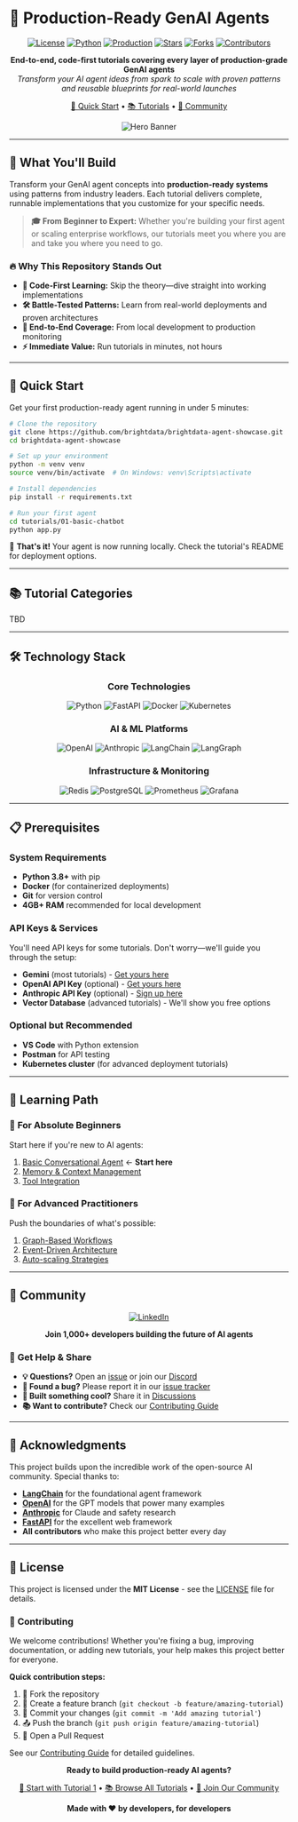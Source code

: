 # 🤖 Production-Ready GenAI Agents

<div align="center">

[![License](https://img.shields.io/badge/License-MIT-blue.svg?style=for-the-badge)](LICENSE)
[![Python](https://img.shields.io/badge/Python-3.8%2B-blue?style=for-the-badge&logo=python&logoColor=white)](https://python.org)
[![Production](https://img.shields.io/badge/Production-Ready-green?style=for-the-badge&logo=docker&logoColor=white)](https://docker.com)
[![Stars](https://img.shields.io/github/stars/brightdata/brightdata-agent-showcase?style=for-the-badge&logo=github)](https://github.com/brightdata/brightdata-agent-showcase/stargazers)
[![Forks](https://img.shields.io/github/forks/brightdata/brightdata-agent-showcase?style=for-the-badge&logo=github)](https://github.com/brightdata/brightdata-agent-showcase/network)
[![Contributors](https://img.shields.io/github/contributors/brightdata/brightdata-agent-showcase?style=for-the-badge&logo=github)](https://github.com/brightdata/brightdata-agent-showcase/graphs/contributors)

**End-to-end, code-first tutorials covering every layer of production-grade GenAI agents**  
*Transform your AI agent ideas from spark to scale with proven patterns and reusable blueprints for real-world launches*

[🚀 Quick Start](#-quick-start) • [📚 Tutorials](#-tutorial-categories) • [🤝 Community](#-community)

![Hero Banner](https://github.com/user-attachments/assets/cd46fd1f-2a84-469b-8aae-cf4e7ede16f6)

</div>

---

## 🎯 What You'll Build

Transform your GenAI agent concepts into **production-ready systems** using patterns from industry leaders. Each tutorial delivers complete, runnable implementations that you customize for your specific needs.

> **🎓 From Beginner to Expert:** Whether you're building your first agent or scaling enterprise workflows, our tutorials meet you where you are and take you where you need to go.

### 🔥 Why This Repository Stands Out

- **📖 Code-First Learning:** Skip the theory—dive straight into working implementations
- **🛠️ Battle-Tested Patterns:** Learn from real-world deployments and proven architectures
- **🔄 End-to-End Coverage:** From local development to production monitoring
- **⚡ Immediate Value:** Run tutorials in minutes, not hours

---

## 🚀 Quick Start

Get your first production-ready agent running in under 5 minutes:

```bash
# Clone the repository
git clone https://github.com/brightdata/brightdata-agent-showcase.git
cd brightdata-agent-showcase

# Set up your environment
python -m venv venv
source venv/bin/activate  # On Windows: venv\Scripts\activate

# Install dependencies
pip install -r requirements.txt

# Run your first agent
cd tutorials/01-basic-chatbot
python app.py
```

🎉 **That's it!** Your agent is now running locally. Check the tutorial's README for deployment options.

---

## 📚 Tutorial Categories

TBD

---
## 🛠️ Technology Stack

<div align="center">

### **Core Technologies**
![Python](https://img.shields.io/badge/Python-3776AB?style=for-the-badge&logo=python&logoColor=white)
![FastAPI](https://img.shields.io/badge/FastAPI-009688?style=for-the-badge&logo=fastapi&logoColor=white)
![Docker](https://img.shields.io/badge/Docker-2496ED?style=for-the-badge&logo=docker&logoColor=white)
![Kubernetes](https://img.shields.io/badge/Kubernetes-326CE5?style=for-the-badge&logo=kubernetes&logoColor=white)

### **AI & ML Platforms**
![OpenAI](https://img.shields.io/badge/OpenAI-412991?style=for-the-badge&logo=openai&logoColor=white)
![Anthropic](https://img.shields.io/badge/Anthropic-D4A574?style=for-the-badge&logo=anthropic&logoColor=white)
![LangChain](https://img.shields.io/badge/LangChain-1C3C3C?style=for-the-badge&logo=langchain&logoColor=white)
![LangGraph](https://img.shields.io/badge/LangGraph-2E8B57?style=for-the-badge)

### **Infrastructure & Monitoring**
![Redis](https://img.shields.io/badge/Redis-DC382D?style=for-the-badge&logo=redis&logoColor=white)
![PostgreSQL](https://img.shields.io/badge/PostgreSQL-316192?style=for-the-badge&logo=postgresql&logoColor=white)
![Prometheus](https://img.shields.io/badge/Prometheus-E6522C?style=for-the-badge&logo=prometheus&logoColor=white)
![Grafana](https://img.shields.io/badge/Grafana-F46800?style=for-the-badge&logo=grafana&logoColor=white)

</div>

---

## 📋 Prerequisites

### **System Requirements**
- **Python 3.8+** with pip
- **Docker** (for containerized deployments)
- **Git** for version control
- **4GB+ RAM** recommended for local development

### **API Keys & Services**
You'll need API keys for some tutorials. Don't worry—we'll guide you through the setup:

- **Gemini** (most tutorials) - [Get yours here](https://aistudio.google.com/app/apikey)
- **OpenAI API Key** (optional) - [Get yours here](https://platform.openai.com/)
- **Anthropic API Key** (optional) - [Sign up here](https://console.anthropic.com/)
- **Vector Database** (advanced tutorials) - We'll show you free options

### **Optional but Recommended**
- **VS Code** with Python extension
- **Postman** for API testing
- **Kubernetes cluster** (for advanced deployment tutorials)

---

## 📖 Learning Path

### 🎯 **For Absolute Beginners**
Start here if you're new to AI agents:
1. [Basic Conversational Agent](./tutorials/01-basic-chatbot) ← **Start here**
2. [Memory & Context Management](./tutorials/02-memory-context)
3. [Tool Integration](./tutorials/03-tool-integration)

### 🚀 **For Advanced Practitioners**
Push the boundaries of what's possible:
1. [Graph-Based Workflows](./tutorials/06-graph-workflows)
2. [Event-Driven Architecture](./tutorials/05-event-driven)
3. [Auto-scaling Strategies](./tutorials/15-autoscaling)

---

## 🤝 Community

<div align="center">

[![LinkedIn](https://img.shields.io/badge/LinkedIn-0A66C2?style=for-the-badge&logo=linkedin&logoColor=white)](https://www.linkedin.com/company/bright-data)

**Join 1,000+ developers building the future of AI agents**

</div>

### 💬 **Get Help & Share**
- **💡 Questions?** Open an [issue](../../issues) or join our [Discord](https://discord.gg/your-discord)
- **🐛 Found a bug?** Please report it in our [issue tracker](../../issues)
- **🎉 Built something cool?** Share it in [Discussions](../../discussions)
- **📚 Want to contribute?** Check our [Contributing Guide](CONTRIBUTING.md)
---

## 🙏 Acknowledgments

This project builds upon the incredible work of the open-source AI community. Special thanks to:

- **[LangChain](https://github.com/hwchase17/langchain)** for the foundational agent framework
- **[OpenAI](https://openai.com/)** for the GPT models that power many examples
- **[Anthropic](https://www.anthropic.com/)** for Claude and safety research
- **[FastAPI](https://fastapi.tiangolo.com/)** for the excellent web framework
- **All contributors** who make this project better every day

---

## 📄 License

This project is licensed under the **MIT License** - see the [LICENSE](LICENSE) file for details.

### 🤝 **Contributing**

We welcome contributions! Whether you're fixing a bug, improving documentation, or adding new tutorials, your help makes this project better for everyone.

**Quick contribution steps:**
1. 🍴 Fork the repository
2. 🌿 Create a feature branch (`git checkout -b feature/amazing-tutorial`)
3. 💾 Commit your changes (`git commit -m 'Add amazing tutorial'`)
4. 📤 Push the branch (`git push origin feature/amazing-tutorial`)
5. 🔄 Open a Pull Request

See our [Contributing Guide](CONTRIBUTING.md) for detailed guidelines.


<div align="center">

**Ready to build production-ready AI agents?**

[🚀 Start with Tutorial 1](./tutorials/01-basic-chatbot) • [📚 Browse All Tutorials](#-tutorial-categories) • [🤝 Join Our Community](#-community)

**Made with ❤️ by developers, for developers**

</div>
